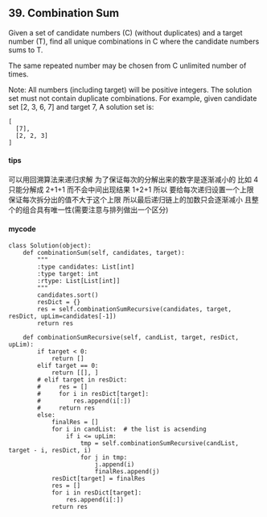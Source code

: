 ## 39. Combination Sum

Given a set of candidate numbers (C) (without duplicates) and a target number (T), find all unique combinations in C where the candidate numbers sums to T.

The same repeated number may be chosen from C unlimited number of times.

Note:
All numbers (including target) will be positive integers.
The solution set must not contain duplicate combinations.
For example, given candidate set [2, 3, 6, 7] and target 7, 
A solution set is: 

```
[
  [7],
  [2, 2, 3]
]
```

#### tips
可以用回溯算法来递归求解 为了保证每次的分解出来的数字是逐渐减小的
比如 4 只能分解成 2+1+1 而不会中间出现结果 1+2+1 所以 要给每次递归设置一个上限 保证每次拆分出的值不大于这个上限 所以最后递归链上的加数只会逐渐减小 且整个的组合具有唯一性(需要注意与排列做出一个区分)

#### mycode


```
class Solution(object):
    def combinationSum(self, candidates, target):
        """
        :type candidates: List[int]
        :type target: int
        :rtype: List[List[int]]
        """
        candidates.sort()
        resDict = {}
        res = self.combinationSumRecursive(candidates, target, resDict, upLim=candidates[-1])
        return res

    def combinationSumRecursive(self, candList, target, resDict, upLim):
        if target < 0:
            return []
        elif target == 0:
            return [[], ]
        # elif target in resDict:
        #     res = []
        #     for i in resDict[target]:
        #         res.append(i[:])
        #     return res
        else:
            finalRes = []
            for i in candList:  # the list is acsending
                if i <= upLim:
                    tmp = self.combinationSumRecursive(candList, target - i, resDict, i)
                    for j in tmp:
                        j.append(i)
                        finalRes.append(j)
            resDict[target] = finalRes
            res = []
            for i in resDict[target]:
                res.append(i[:])
            return res
```

